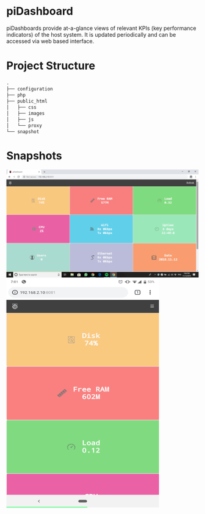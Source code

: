 # piDashboard
piDashboards provide at-a-glance views of relevant KPIs (key performance indicators) of the host system. It is updated periodically and can be accessed via web based interface. 

# Project Structure
    .
    ├── configuration
    ├── php
    ├── public_html
    │   ├── css
    │   ├── images
    │   ├── js
    │   └── proxy
    └── snapshot

# Snapshots

<div align="left">
    <img src="/snapshot/Home.png" alt="Desktop home page"</img><br>
    <img src="/snapshot/Home-Mobile.png" alt="Mobile home page" width="400px" height="600px"</img> 
</div>
